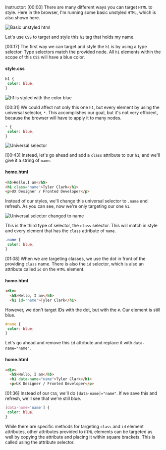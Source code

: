 Instructor: [00:00] There are many different ways you can target `HTML` to style. Here in the browser, I'm running some basic unstyled `HTML`, which is also shown here. 

![Basic unstyled html](https://res.cloudinary.com/dg3gyk0gu/image/upload/v1550793768/transcript-images/css-use-selectors-to-style-html-elementspl_css-fundamentals-basic-unstyled-html.jpg)

Let's use `CSS` to target and style this `h1` tag that holds my name.

[00:17] The first way we can target and style the `h1` is by using a type selector. Type selectors match the provided node. All `h1` elements within the scope of this `CSS` will have a blue color.

#### style.css
```css
h1 {
 color: blue;
}
```
![h1 is styled with the color blue](https://res.cloudinary.com/dg3gyk0gu/image/upload/v1550792076/transcript-images/style-a-logo-and-navigation-on-a-website-with-css-h1-color.jpg)

[00:31] We could affect not only this one `h1`, but every element by using the universal selector, `*`. This accomplishes our goal, but it's not very efficient, because the browser will have to apply it to many nodes.

```css
* {
 color: blue;
}
```
![Universal selector](https://res.cloudinary.com/dg3gyk0gu/image/upload/v1550792076/transcript-images/style-a-logo-and-navigation-on-a-website-with-css-universal-selector.jpg)


[00:43] Instead, let's go ahead and add a `class` attribute to our `h1`, and we'll give it a string of `name`. 

#### home.html
```html
<h5>Hello,I am</h5>
<h1 class='name'>Tyler Clark</h1>
<p>UX Designer / Fronted Developer</p>
```
Instead of our styles, we'll change this universal selector to `.name` and refresh. As you can see, now we're only targeting our one `h1`. 

![Universal selector changed to name](https://res.cloudinary.com/dg3gyk0gu/image/upload/v1550793764/transcript-images/css-use-selectors-to-style-html-elements-selector-name.jpg)

This is the third type of selector, the `class` selector. This will match in style and every element that has the `class` attribute of `name`.

```css
.name {
 color: blue;
}
```

[01:08] When we are targeting classes, we use the dot in front of the providing `class` name. There is also the `id` selector, which is also an attribute called `id` on the `HTML` element.

#### home.html
```html
<div>
  <h5>Hello, I am</h5>
  <h1 id='name'>Tyler Clark</h1>
```
However, we don't target IDs with the dot, but with the `#`. Our element is still blue.

```css
#name {
 color: blue;
}
```

Let's go ahead and remove this `id` attribute and replace it with `data-name="name"`.

#### home.html

```html
<div>
  <h5>Hello, I am</h5>
  <h1 data-name="name">Tyler Clark</h1>
  <p>UX Designer / Fronted Developer</p>
```

[01:36] Instead of our `CSS`, we'll do `[data-name]="name"`. If we save this and refresh, we'll see that we're still blue. 

```css
[data-name='name'] {
 color: blue;
}
```

While there are specific methods for targeting `class` and `id` element attributes, other attributes provided to `HTML` elements can be targeted as well by copying the attribute and placing it within square brackets. This is called using the attribute selector.
